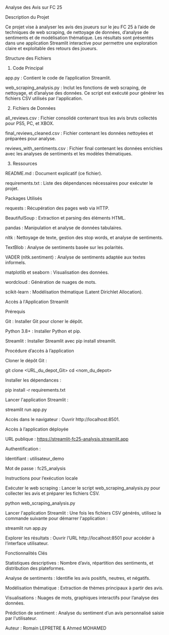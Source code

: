 Analyse des Avis sur FC 25

Description du Projet

Ce projet vise à analyser les avis des joueurs sur le jeu FC 25 à l’aide de techniques de web scraping, de nettoyage de données, d’analyse de sentiments et de modélisation thématique. Les résultats sont présentés dans une application Streamlit interactive pour permettre une exploration claire et exploitable des retours des joueurs.

Structure des Fichiers

1. Code Principal

app.py : Contient le code de l’application Streamlit.

web_scraping_analysis.py : Inclut les fonctions de web scraping, de nettoyage, et d’analyse des données. Ce script est exécuté pour générer les fichiers CSV utilisés par l'application.

2. Fichiers de Données

all_reviews.csv : Fichier consolidé contenant tous les avis bruts collectés pour PS5, PC, et XBOX.

final_reviews_cleaned.csv : Fichier contenant les données nettoyées et préparées pour analyse.

reviews_with_sentiments.csv : Fichier final contenant les données enrichies avec les analyses de sentiments et les modèles thématiques.

3. Ressources

README.md : Document explicatif (ce fichier).

requirements.txt : Liste des dépendances nécessaires pour exécuter le projet.

Packages Utilisés

requests : Récupération des pages web via HTTP.

BeautifulSoup : Extraction et parsing des éléments HTML.

pandas : Manipulation et analyse de données tabulaires.

nltk : Nettoyage de texte, gestion des stop words, et analyse de sentiments.

TextBlob : Analyse de sentiments basée sur les polarités.

VADER (nltk.sentiment) : Analyse de sentiments adaptée aux textes informels.

matplotlib et seaborn : Visualisation des données.

wordcloud : Génération de nuages de mots.

scikit-learn : Modélisation thématique (Latent Dirichlet Allocation).

Accès à l'Application Streamlit

Prérequis

Git : Installer Git pour cloner le dépôt.

Python 3.8+ : Installer Python et pip.

Streamlit : Installer Streamlit avec pip install streamlit.

Procédure d’accès à l’application

Cloner le dépôt Git :

git clone <URL_du_depot_Git>
cd <nom_du_depot>

Installer les dépendances :

pip install -r requirements.txt

Lancer l'application Streamlit :

streamlit run app.py

Accès dans le navigateur : Ouvrir http://localhost:8501.

Accès à l’application déployée

URL publique : https://streamlit-fc25-analysis.streamlit.app

Authentification :

Identifiant : utilisateur_demo

Mot de passe : fc25_analysis

Instructions pour l’exécution locale

Exécuter le web scraping :
Lancer le script web_scraping_analysis.py pour collecter les avis et préparer les fichiers CSV.

python web_scraping_analysis.py

Lancer l'application Streamlit :
Une fois les fichiers CSV générés, utilisez la commande suivante pour démarrer l'application :

streamlit run app.py

Explorer les résultats :
Ouvrir l’URL http://localhost:8501 pour accéder à l’interface utilisateur.

Fonctionnalités Clés

Statistiques descriptives : Nombre d’avis, répartition des sentiments, et distribution des plateformes.

Analyse de sentiments : Identifie les avis positifs, neutres, et négatifs.

Modélisation thématique : Extraction de thèmes principaux à partir des avis.

Visualisations : Nuages de mots, graphiques interactifs pour l’analyse des données.

Prédiction de sentiment : Analyse du sentiment d’un avis personnalisé saisie par l'utilisateur.

Auteur : Romain LEPRETRE & Ahmed MOHAMED
